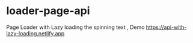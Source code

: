 # loader-page-api
Page Loader with Lazy loading the spinning text , Demo https://api-with-lazy-loading.netlify.app
